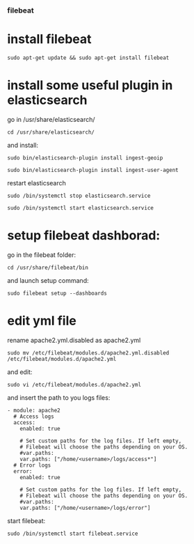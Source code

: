 ### filebeat

# install filebeat

```
sudo apt-get update && sudo apt-get install filebeat
```

# install some useful plugin in elasticsearch
go in /usr/share/elasticsearch/
```
cd /usr/share/elasticsearch/
```

and install:
```
sudo bin/elasticsearch-plugin install ingest-geoip

sudo bin/elasticsearch-plugin install ingest-user-agent
```

restart elasticsearch
```
sudo /bin/systemctl stop elasticsearch.service

sudo /bin/systemctl start elasticsearch.service
```

# setup filebeat dashborad:
go in the filebeat folder:
```
cd /usr/share/filebeat/bin
```

and launch setup command:
```
sudo filebeat setup --dashboards
```

# edit yml file
rename apache2.yml.disabled as apache2.yml
```
sudo mv /etc/filebeat/modules.d/apache2.yml.disabled /etc/filebeat/modules.d/apache2.yml

```
and edit:
```
sudo vi /etc/filebeat/modules.d/apache2.yml
```

and insert the path to you logs files:
```
- module: apache2
  # Access logs
  access:
    enabled: true

    # Set custom paths for the log files. If left empty,
    # Filebeat will choose the paths depending on your OS.
    #var.paths:
    var.paths: ["/home/<username>/logs/access*"]
  # Error logs
  error:
    enabled: true

    # Set custom paths for the log files. If left empty,
    # Filebeat will choose the paths depending on your OS.
    #var.paths:
    var.paths: ["/home/<username>/logs/error"]

```

start filebeat:
```
sudo /bin/systemctl start filebeat.service
```
